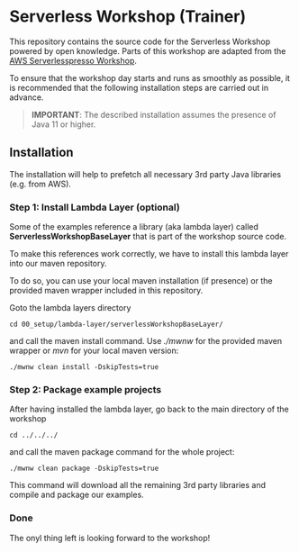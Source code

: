 # Serverless Workshop (Trainer)

This repository contains the source code for the Serverless Workshop powered by open knowledge. Parts of this workshop are adapted from the [AWS Serverlesspresso Workshop](https://workshop.serverlesscoffee.com). 

To ensure that the workshop day starts and runs as smoothly as possible, it is recommended that the following installation steps are carried out in advance. 

> **IMPORTANT**: The described installation assumes the presence of Java 11 or higher. 


## Installation 

The installation will help to prefetch all necessary 3rd party Java libraries (e.g. from AWS). 

### Step 1: Install Lambda Layer (optional)

Some of the examples reference a library (aka lambda layer) called __ServerlessWorkshopBaseLayer__ that is part of the workshop source code. 

To make this references work correctly, we have to install this lambda layer into our maven repository.

To do so, you can use your local maven installation (if presence) or the provided maven wrapper included in this repository. 

Goto the lambda layers directory 

	cd 00_setup/lambda-layer/serverlessWorkshopBaseLayer/

and call the maven install command. Use _./mwnw_ for the provided maven wrapper or _mvn_ for your local maven version: 

	./mwnw clean install -DskipTests=true

### Step 2: Package example projects

After having installed the lambda layer, go back to the main directory of the workshop 

	cd ../../../

and call the maven package command for the whole project: 

	./mwnw clean package -DskipTests=true

This command will download all the remaining 3rd party libraries and compile and package our examples. 

### Done

The onyl thing left is looking forward to the workshop! 



